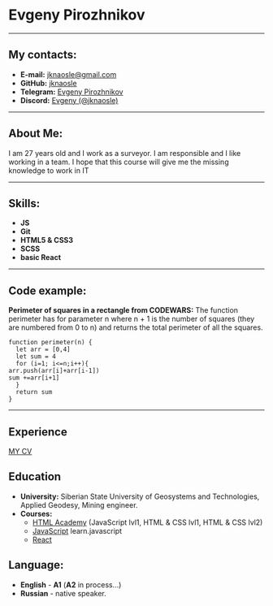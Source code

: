 # Evgeny Pirozhnikov
****
## My contacts:
* __E-mail:__ jknaosle@gmail.com 
* __GitHub:__ [jknaosle](https://github.com/jknaosle) 
* __Telegram:__ [Evgeny Pirozhnikov](https://t.me/jknaosle)
* __Discord:__ [Evgeny (@jknaosle)](https://discordapp.com/users/178460283507965952/)
****
## About Me:
I am 27 years old and I work as a surveyor. I am responsible and I like working in a team. I hope that this course will give me the missing knowledge to work in IT
****
## Skills:
* __JS__
* __Git__
* __HTML5 & CSS3__
* __SCSS__
* __basic React__
****
## Code example:
__Perimeter of squares in a rectangle from CODEWARS:__ The function perimeter has for parameter n where n + 1 is the number of squares (they are numbered from 0 to n) and returns the total perimeter of all the squares.
```
function perimeter(n) {
  let arr = [0,4]
  let sum = 4
  for (i=1; i<=n;i++){
arr.push(arr[i]+arr[i-1])
sum +=arr[i+1]
  }
  return sum
}
```
****
## Experience 
[MY CV](https://jknaosle.github.io/rsschool-cv/)
## Education
* __University:__ Siberian State University of Geosystems and Technologies, Applied Geodesy, Mining engineer.
* __Courses:__ 
    * [HTML Academy](https://htmlacademy.ru/) (JavaScript lvl1, HTML & CSS lvl1, HTML & CSS lvl2)
	 * [JavaScript](https://learn.javascript.ru/) learn.javascript
	 * [React](https://ru.reactjs.org/docs/getting-started.html)
## Language:
* __English__ - __A1__ (__A2__ in process…)
* __Russian__ - native speaker.